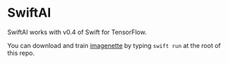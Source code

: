 # SwiftAI

SwiftAI works with v0.4 of Swift for TensorFlow.

You can download and train [imagenette](https://github.com/fastai/imagenette/) by typing `swift run` at the root of this repo.
